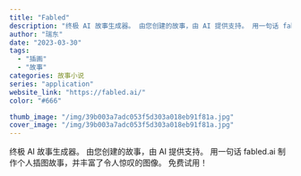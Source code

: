 ```yaml
---
title: "Fabled"
description: "终极 AI 故事生成器。 由您创建的故事，由 AI 提供支持。 用一句话 fabled.ai 制作个人插图故事，并丰富了"
author: "瑞东"
date: "2023-03-30"
tags:
  - "插画"
  - "故事"
categories: 故事小说
series: "application"
website_link: "https://fabled.ai/"
color: "#666"

thumb_image: "/img/39b003a7adc053f5d303a018eb91f81a.jpg"
cover_image: "/img/39b003a7adc053f5d303a018eb91f81a.jpg"
---
```


终极 AI 故事生成器。 由您创建的故事，由 AI 提供支持。 用一句话 fabled.ai 制作个人插图故事，并丰富了令人惊叹的图像。 免费试用！ 